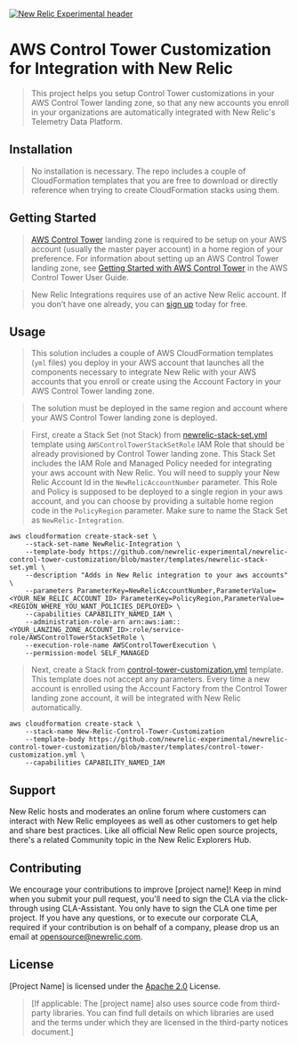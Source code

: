 [![New Relic Experimental header](https://github.com/newrelic/opensource-website/raw/master/src/images/categories/Experimental.png)](https://opensource.newrelic.com/oss-category/#new-relic-experimental)

# AWS Control Tower Customization for Integration with New Relic

> This project helps you setup Control Tower customizations in your AWS Control Tower landing zone, so that any new accounts you enroll in your organizations are automatically integrated with New Relic's Telemetry Data Platform.

## Installation

> No installation is necessary. The repo includes a couple of CloudFormation templates that you are free to download or directly reference when trying to create CloudFormation stacks using them.

## Getting Started
> [AWS Control Tower](https://aws.amazon.com/controltower/) landing zone is required to be setup on your AWS account (usually the master payer account) in a home region of your preference. For information about setting up an AWS Control Tower landing zone, see [Getting Started with AWS Control Tower](https://docs.aws.amazon.com/controltower/latest/userguide/getting-started-with-control-tower.html) in the AWS Control Tower User Guide.

> New Relic Integrations requires use of an active New Relic account.  If you don’t have one already, you can [sign up](https://newrelic.com/signup/) today for free.

## Usage
> This solution includes a couple of AWS CloudFormation templates (`yml` files) you deploy in your AWS account that launches all the components necessary to integrate New Relic with your AWS accounts that you enroll or create using the Account Factory in your AWS Control Tower landing zone.

> The solution must be deployed in the same region and account where your AWS Control Tower landing zone is deployed.

> First, create a Stack Set (not Stack) from [newrelic-stack-set.yml](templates/newrelic-stack-set.yml) template using `AWSControlTowerStackSetRole` IAM Role that should be already provisioned by Control Tower landing zone. This Stack Set includes the IAM Role and Managed Policy needed for integrating your aws account with New Relic. You will need to supply your New Relic Account Id in the `NewRelicAccountNumber` parameter. This Role and Policy is supposed to be deployed to a single region in your aws account, and you can choose by providing a suitable home region code in the `PolicyRegion` parameter. Make sure to name the  Stack Set as `NewRelic-Integration`.

```
aws cloudformation create-stack-set \
    --stack-set-name NewRelic-Integration \
    --template-body https://github.com/newrelic-experimental/newrelic-control-tower-customization/blob/master/templates/newrelic-stack-set.yml \
    --description "Adds in New Relic integration to your aws accounts" \
    --parameters ParameterKey=NewRelicAccountNumber,ParameterValue=<YOUR_NEW_RELIC_ACCOUNT_ID> ParameterKey=PolicyRegion,ParameterValue=<REGION_WHERE_YOU_WANT_POLICIES_DEPLOYED> \
    --capabilities CAPABILITY_NAMED_IAM \
    --administration-role-arn arn:aws:iam::<YOUR_LANZING_ZONE_ACCOUNT_ID>:role/service-role/AWSControlTowerStackSetRole \
    --execution-role-name AWSControlTowerExecution \
    --permission-model SELF_MANAGED
```

> Next, create a Stack from [control-tower-customization.yml](templates/control-tower-customization.yml) template. This template does not accept any parameters. Every time a new account is enrolled using the Account Factory from the Control Tower landing zone account, it will be integrated with New Relic automatically.

```
aws cloudformation create-stack \
    --stack-name New-Relic-Control-Tower-Customization 
    --template-body https://github.com/newrelic-experimental/newrelic-control-tower-customization/blob/master/templates/control-tower-customization.yml \
    --capabilities CAPABILITY_NAMED_IAM
```

## Support

New Relic hosts and moderates an online forum where customers can interact with New Relic employees as well as other customers to get help and share best practices. Like all official New Relic open source projects, there's a related Community topic in the New Relic Explorers Hub.

## Contributing
We encourage your contributions to improve [project name]! Keep in mind when you submit your pull request, you'll need to sign the CLA via the click-through using CLA-Assistant. You only have to sign the CLA one time per project.
If you have any questions, or to execute our corporate CLA, required if your contribution is on behalf of a company,  please drop us an email at opensource@newrelic.com.

## License
[Project Name] is licensed under the [Apache 2.0](http://apache.org/licenses/LICENSE-2.0.txt) License.
>[If applicable: The [project name] also uses source code from third-party libraries. You can find full details on which libraries are used and the terms under which they are licensed in the third-party notices document.]

